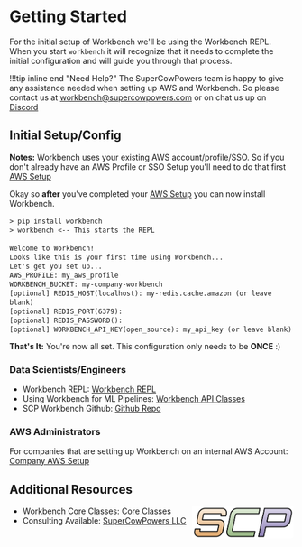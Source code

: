 # Getting Started
For the initial setup of Workbench we'll be using the Workbench REPL. When you start `workbench` it will recognize that it needs to complete the initial configuration and will guide you through that process.

!!!tip inline end "Need Help?"
    The SuperCowPowers team is happy to give any assistance needed when setting up AWS and Workbench. So please contact us at [workbench@supercowpowers.com](mailto:workbench@supercowpowers.com) or on chat us up on [Discord](https://discord.gg/WHAJuz8sw8) 

## Initial Setup/Config
**Notes:** Workbench uses your existing AWS account/profile/SSO. So if you don't already have an AWS Profile or SSO Setup you'll need to do that first [AWS Setup](../aws_setup/aws_setup.md)

Okay so **after** you've completed your [AWS Setup](../aws_setup/aws_setup.md) you can now install Workbench.

```
> pip install workbench
> workbench <-- This starts the REPL

Welcome to Workbench!
Looks like this is your first time using Workbench...
Let's get you set up...
AWS_PROFILE: my_aws_profile
WORKBENCH_BUCKET: my-company-workbench
[optional] REDIS_HOST(localhost): my-redis.cache.amazon (or leave blank)
[optional] REDIS_PORT(6379):
[optional] REDIS_PASSWORD():
[optional] WORKBENCH_API_KEY(open_source): my_api_key (or leave blank)
```
**That's It:** You're now all set. This configuration only needs to be **ONCE** :)

### Data Scientists/Engineers
- Workbench REPL: [Workbench REPL](../repl/index.md)
- Using Workbench for ML Pipelines: [Workbench API Classes](../api_classes/overview.md)
- SCP Workbench Github: [Github Repo](https://github.com/SuperCowPowers/workbench)


### AWS Administrators
For companies that are setting up Workbench on an internal AWS Account: [Company AWS Setup](../aws_setup/core_stack.md)

## Additional Resources

<img align="right" src="../images/scp.png" width="180">

- Workbench Core Classes: [Core Classes](../core_classes/overview.md)
- Consulting Available: [SuperCowPowers LLC](https://www.supercowpowers.com)
